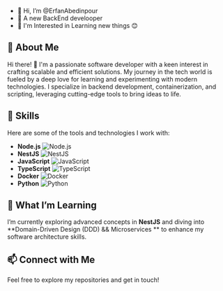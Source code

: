 - 👋 Hi, I’m @ErfanAbedinpour
- 👀 A new BackEnd develooper 
- 👀 I'm Interested in Learning new things 😊


<!---
ErfanAbedinpour/ErfanAbedinpour is a ✨ special ✨ repository because its `README.md` (this file) appears on your GitHub profile.
You can click the Preview link to take a look at your changes.
--->
## 🌟 About Me  

Hi there! 👋 I'm a passionate software developer with a keen interest in crafting scalable and efficient solutions. My journey in the tech world is fueled by a deep love for learning and experimenting with modern technologies. I specialize in backend development, containerization, and scripting, leveraging cutting-edge tools to bring ideas to life.  

## 🚀 Skills  

Here are some of the tools and technologies I work with:  

- **Node.js** ![Node.js](https://img.shields.io/badge/Node.js-339933?style=for-the-badge&logo=node.js&logoColor=white)  
- **NestJS** ![NestJS](https://img.shields.io/badge/NestJS-E0234E?style=for-the-badge&logo=nestjs&logoColor=white)  
- **JavaScript** ![JavaScript](https://img.shields.io/badge/JavaScript-F7DF1E?style=for-the-badge&logo=javascript&logoColor=black)  
- **TypeScript** ![TypeScript](https://img.shields.io/badge/TypeScript-007ACC?style=for-the-badge&logo=typescript&logoColor=white)  
- **Docker** ![Docker](https://img.shields.io/badge/Docker-2496ED?style=for-the-badge&logo=docker&logoColor=white)  
- **Python** ![Python](https://img.shields.io/badge/Python-3776AB?style=for-the-badge&logo=python&logoColor=white)  

## 🌱 What I’m Learning  

I’m currently exploring advanced concepts in **NestJS** and diving into **Domain-Driven Design (DDD) && Microservices ** to enhance my software architecture skills.  

## 📫 Connect with Me  

Feel free to explore my repositories and get in touch!
